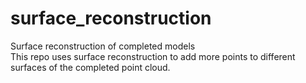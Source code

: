 # surface_reconstruction <br />
Surface reconstruction of completed models <br />
This repo uses surface reconstruction to add more points to different surfaces of the completed point cloud. <br />
